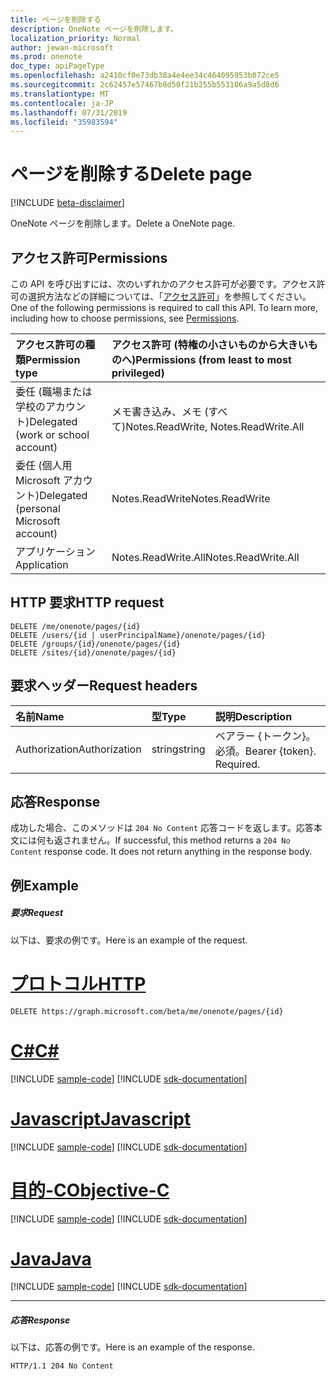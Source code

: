 ```yaml
---
title: ページを削除する
description: OneNote ページを削除します。
localization_priority: Normal
author: jewan-microsoft
ms.prod: onenote
doc_type: apiPageType
ms.openlocfilehash: a2410cf0e73db38a4e4ee34c464095953b072ce5
ms.sourcegitcommit: 2c62457e57467b8d50f21b255b553106a9a5d8d6
ms.translationtype: MT
ms.contentlocale: ja-JP
ms.lasthandoff: 07/31/2019
ms.locfileid: "35983594"
---
```

# <a name="delete-page"></a><span data-ttu-id="f8b29-103">ページを削除する</span><span class="sxs-lookup"><span data-stu-id="f8b29-103">Delete page</span></span>

[!INCLUDE [beta-disclaimer](../../includes/beta-disclaimer.md)]

<span data-ttu-id="f8b29-104">OneNote ページを削除します。</span><span class="sxs-lookup"><span data-stu-id="f8b29-104">Delete a OneNote page.</span></span>
## <a name="permissions"></a><span data-ttu-id="f8b29-105">アクセス許可</span><span class="sxs-lookup"><span data-stu-id="f8b29-105">Permissions</span></span>
<span data-ttu-id="f8b29-p101">この API を呼び出すには、次のいずれかのアクセス許可が必要です。アクセス許可の選択方法などの詳細については、「[アクセス許可](/graph/permissions-reference)」を参照してください。</span><span class="sxs-lookup"><span data-stu-id="f8b29-p101">One of the following permissions is required to call this API. To learn more, including how to choose permissions, see [Permissions](/graph/permissions-reference).</span></span>

|<span data-ttu-id="f8b29-108">アクセス許可の種類</span><span class="sxs-lookup"><span data-stu-id="f8b29-108">Permission type</span></span>      | <span data-ttu-id="f8b29-109">アクセス許可 (特権の小さいものから大きいものへ)</span><span class="sxs-lookup"><span data-stu-id="f8b29-109">Permissions (from least to most privileged)</span></span>              |
|:--------------------|:---------------------------------------------------------|
|<span data-ttu-id="f8b29-110">委任 (職場または学校のアカウント)</span><span class="sxs-lookup"><span data-stu-id="f8b29-110">Delegated (work or school account)</span></span> | <span data-ttu-id="f8b29-111">メモ書き込み、メモ (すべて)</span><span class="sxs-lookup"><span data-stu-id="f8b29-111">Notes.ReadWrite, Notes.ReadWrite.All</span></span>    |
|<span data-ttu-id="f8b29-112">委任 (個人用 Microsoft アカウント)</span><span class="sxs-lookup"><span data-stu-id="f8b29-112">Delegated (personal Microsoft account)</span></span> | <span data-ttu-id="f8b29-113">Notes.ReadWrite</span><span class="sxs-lookup"><span data-stu-id="f8b29-113">Notes.ReadWrite</span></span>    |
|<span data-ttu-id="f8b29-114">アプリケーション</span><span class="sxs-lookup"><span data-stu-id="f8b29-114">Application</span></span> | <span data-ttu-id="f8b29-115">Notes.ReadWrite.All</span><span class="sxs-lookup"><span data-stu-id="f8b29-115">Notes.ReadWrite.All</span></span> |

## <a name="http-request"></a><span data-ttu-id="f8b29-116">HTTP 要求</span><span class="sxs-lookup"><span data-stu-id="f8b29-116">HTTP request</span></span>
<!-- { "blockType": "ignored" } -->
```http
DELETE /me/onenote/pages/{id}
DELETE /users/{id | userPrincipalName}/onenote/pages/{id}
DELETE /groups/{id}/onenote/pages/{id}
DELETE /sites/{id}/onenote/pages/{id}
```
## <a name="request-headers"></a><span data-ttu-id="f8b29-117">要求ヘッダー</span><span class="sxs-lookup"><span data-stu-id="f8b29-117">Request headers</span></span>
| <span data-ttu-id="f8b29-118">名前</span><span class="sxs-lookup"><span data-stu-id="f8b29-118">Name</span></span>       | <span data-ttu-id="f8b29-119">型</span><span class="sxs-lookup"><span data-stu-id="f8b29-119">Type</span></span> | <span data-ttu-id="f8b29-120">説明</span><span class="sxs-lookup"><span data-stu-id="f8b29-120">Description</span></span>|
|:---------------|:--------|:----------|
| <span data-ttu-id="f8b29-121">Authorization</span><span class="sxs-lookup"><span data-stu-id="f8b29-121">Authorization</span></span>  | <span data-ttu-id="f8b29-122">string</span><span class="sxs-lookup"><span data-stu-id="f8b29-122">string</span></span>  | <span data-ttu-id="f8b29-p102">ベアラー {トークン}。必須。</span><span class="sxs-lookup"><span data-stu-id="f8b29-p102">Bearer {token}. Required.</span></span> |

## <a name="response"></a><span data-ttu-id="f8b29-125">応答</span><span class="sxs-lookup"><span data-stu-id="f8b29-125">Response</span></span>

<span data-ttu-id="f8b29-p103">成功した場合、このメソッドは `204 No Content` 応答コードを返します。応答本文には何も返されません。</span><span class="sxs-lookup"><span data-stu-id="f8b29-p103">If successful, this method returns a `204 No Content` response code. It does not return anything in the response body.</span></span>

## <a name="example"></a><span data-ttu-id="f8b29-128">例</span><span class="sxs-lookup"><span data-stu-id="f8b29-128">Example</span></span>
##### <a name="request"></a><span data-ttu-id="f8b29-129">要求</span><span class="sxs-lookup"><span data-stu-id="f8b29-129">Request</span></span>
<span data-ttu-id="f8b29-130">以下は、要求の例です。</span><span class="sxs-lookup"><span data-stu-id="f8b29-130">Here is an example of the request.</span></span>

# <a name="httptabhttp"></a>[<span data-ttu-id="f8b29-131">プロトコル</span><span class="sxs-lookup"><span data-stu-id="f8b29-131">HTTP</span></span>](#tab/http)
<!-- {
  "blockType": "request",
  "name": "delete_page"
}-->
```http
DELETE https://graph.microsoft.com/beta/me/onenote/pages/{id}
```
# <a name="ctabcsharp"></a>[<span data-ttu-id="f8b29-132">C#</span><span class="sxs-lookup"><span data-stu-id="f8b29-132">C#</span></span>](#tab/csharp)
[!INCLUDE [sample-code](../includes/snippets/csharp/delete-page-csharp-snippets.md)]
[!INCLUDE [sdk-documentation](../includes/snippets/snippets-sdk-documentation-link.md)]

# <a name="javascripttabjavascript"></a>[<span data-ttu-id="f8b29-133">Javascript</span><span class="sxs-lookup"><span data-stu-id="f8b29-133">Javascript</span></span>](#tab/javascript)
[!INCLUDE [sample-code](../includes/snippets/javascript/delete-page-javascript-snippets.md)]
[!INCLUDE [sdk-documentation](../includes/snippets/snippets-sdk-documentation-link.md)]

# <a name="objective-ctabobjc"></a>[<span data-ttu-id="f8b29-134">目的-C</span><span class="sxs-lookup"><span data-stu-id="f8b29-134">Objective-C</span></span>](#tab/objc)
[!INCLUDE [sample-code](../includes/snippets/objc/delete-page-objc-snippets.md)]
[!INCLUDE [sdk-documentation](../includes/snippets/snippets-sdk-documentation-link.md)]

# <a name="javatabjava"></a>[<span data-ttu-id="f8b29-135">Java</span><span class="sxs-lookup"><span data-stu-id="f8b29-135">Java</span></span>](#tab/java)
[!INCLUDE [sample-code](../includes/snippets/java/delete-page-java-snippets.md)]
[!INCLUDE [sdk-documentation](../includes/snippets/snippets-sdk-documentation-link.md)]

---

##### <a name="response"></a><span data-ttu-id="f8b29-136">応答</span><span class="sxs-lookup"><span data-stu-id="f8b29-136">Response</span></span>
<span data-ttu-id="f8b29-137">以下は、応答の例です。</span><span class="sxs-lookup"><span data-stu-id="f8b29-137">Here is an example of the response.</span></span>
<!-- {
  "blockType": "response",
  "truncated": true
} -->
```http
HTTP/1.1 204 No Content
```

<!-- uuid: 8fcb5dbc-d5aa-4681-8e31-b001d5168d79
2015-10-25 14:57:30 UTC -->
<!--
{
  "type": "#page.annotation",
  "description": "Delete page",
  "keywords": "",
  "section": "documentation",
  "tocPath": "",
  "suppressions": [
  ]
}
-->
